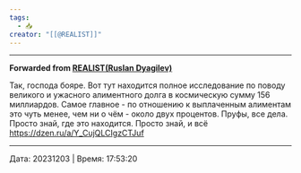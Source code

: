 ```yaml
---
tags:
  - 📥
creator: "[[@REALIST]]"
---
```



***

**Forwarded from [REALIST(Ruslan Dyagilev)](https://t.me/realist_dyagilev/4904)**

Так, господа бояре. Вот тут находится полное исследование по поводу великого и ужасного алиментного долга в космическую сумму 156 миллиардов. Самое главное - по отношению к выплаченным алиментам это чуть менее, чем ни о чём - около двух процентов. Пруфы, все дела. Просто знай, где это находится. Просто знай, и всё
https://dzen.ru/a/Y_CujQLCIgzCTJuf

---

Дата: 20231203 | Время: 17:53:20

